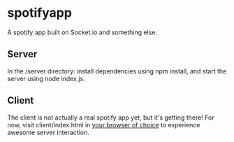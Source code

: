 spotifyapp
==========
A spotify app built on Socket.io and something else.

Server
------
In the /server directory: install dependencies using npm install, and start the server using node index.js.

Client
------
The client is not actually a real spotify app yet, but it's getting there!
For now, visit client/index.html in <a href="http://getfirefox.com">your browser of choice</a> to experience awesome server interaction.